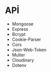 # APİ

- Mongoose
- Express
- Bcrypt
- Cookie-Parser
- Cors
- Json-Web-Token
- Multer
- Cloudinary
- Dotenv
